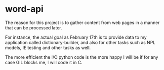 # word-api
The reason for this project is to gather content from web pages in a manner that can be processed later.

For instance, the actual goal as February 17th is to provide data to my application called dictionary-builder, and also for other tasks such as NPL models, IE testing and other tasks as well.

The more efficient the I/O python code is the more happy I will be if for any case GIL blocks me, I will code it in C.

